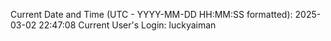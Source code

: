 Current Date and Time (UTC - YYYY-MM-DD HH:MM:SS formatted): 2025-03-02 22:47:08
Current User's Login: luckyaiman
